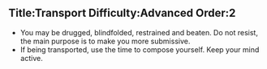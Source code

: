 Title:Transport
Difficulty:Advanced
Order:2
---
<p><ul><li>You may be drugged, blindfolded, restrained and beaten. Do not resist, the main purpose is to make you more submissive.</li><li>If being transported, use the time to compose yourself. Keep your mind active.</li></ul></p>